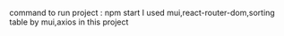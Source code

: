 command to run project : npm start 
I used mui,react-router-dom,sorting table by mui,axios  in this project

